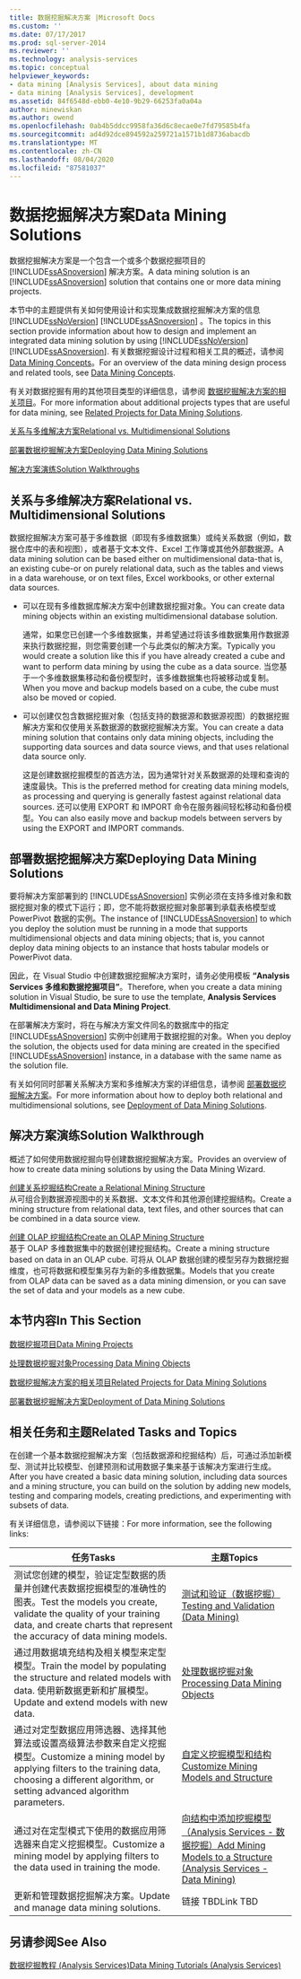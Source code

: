```yaml
---
title: 数据挖掘解决方案 |Microsoft Docs
ms.custom: ''
ms.date: 07/17/2017
ms.prod: sql-server-2014
ms.reviewer: ''
ms.technology: analysis-services
ms.topic: conceptual
helpviewer_keywords:
- data mining [Analysis Services], about data mining
- data mining [Analysis Services], development
ms.assetid: 84f6548d-ebb0-4e10-9b29-66253fa0a04a
author: minewiskan
ms.author: owend
ms.openlocfilehash: 0ab4b5ddcc9958fa36d6c8ecae0e7fd79585b4fa
ms.sourcegitcommit: ad4d92dce894592a259721a1571b1d8736abacdb
ms.translationtype: MT
ms.contentlocale: zh-CN
ms.lasthandoff: 08/04/2020
ms.locfileid: "87581037"
---
```

# <a name="data-mining-solutions"></a><span data-ttu-id="94b5d-102">数据挖掘解决方案</span><span class="sxs-lookup"><span data-stu-id="94b5d-102">Data Mining Solutions</span></span>
  <span data-ttu-id="94b5d-103">数据挖掘解决方案是一个包含一个或多个数据挖掘项目的 [!INCLUDE[ssASnoversion](../../includes/ssasnoversion-md.md)] 解决方案。</span><span class="sxs-lookup"><span data-stu-id="94b5d-103">A data mining solution is an [!INCLUDE[ssASnoversion](../../includes/ssasnoversion-md.md)] solution that contains one or more data mining projects.</span></span>  
  
 <span data-ttu-id="94b5d-104">本节中的主题提供有关如何使用设计和实现集成数据挖掘解决方案的信息 [!INCLUDE[ssNoVersion](../../includes/ssnoversion-md.md)] [!INCLUDE[ssASnoversion](../../includes/ssasnoversion-md.md)] 。</span><span class="sxs-lookup"><span data-stu-id="94b5d-104">The topics in this section provide information about how to design and implement an integrated data mining solution by using [!INCLUDE[ssNoVersion](../../includes/ssnoversion-md.md)] [!INCLUDE[ssASnoversion](../../includes/ssasnoversion-md.md)].</span></span> <span data-ttu-id="94b5d-105">有关数据挖掘设计过程和相关工具的概述，请参阅 [Data Mining Concepts](data-mining-concepts.md)。</span><span class="sxs-lookup"><span data-stu-id="94b5d-105">For an overview of the data mining design process and related tools, see [Data Mining Concepts](data-mining-concepts.md).</span></span>  
  
 <span data-ttu-id="94b5d-106">有关对数据挖掘有用的其他项目类型的详细信息，请参阅 [数据挖掘解决方案的相关项目](data-mining-solutions.md)。</span><span class="sxs-lookup"><span data-stu-id="94b5d-106">For more information about additional projects types that are useful for data mining, see [Related Projects for Data Mining Solutions](data-mining-solutions.md).</span></span>  
  
 [<span data-ttu-id="94b5d-107">关系与多维解决方案</span><span class="sxs-lookup"><span data-stu-id="94b5d-107">Relational vs. Multidimensional Solutions</span></span>](#bkmk_RelMD)  
  
 [<span data-ttu-id="94b5d-108">部署数据挖掘解决方案</span><span class="sxs-lookup"><span data-stu-id="94b5d-108">Deploying Data Mining Solutions</span></span>](#bkmk_Deploy)  
  
 [<span data-ttu-id="94b5d-109">解决方案演练</span><span class="sxs-lookup"><span data-stu-id="94b5d-109">Solution Walkthroughs</span></span>](#bkmk_Walkthru)  
  
##  <a name="relational-vs-multidimensional-solutions"></a><a name="bkmk_RelMD"></a><span data-ttu-id="94b5d-110">关系与多维解决方案</span><span class="sxs-lookup"><span data-stu-id="94b5d-110">Relational vs. Multidimensional Solutions</span></span>  
 <span data-ttu-id="94b5d-111">数据挖掘解决方案可基于多维数据（即现有多维数据集）或纯关系数据（例如，数据仓库中的表和视图），或者基于文本文件、Excel 工作簿或其他外部数据源。</span><span class="sxs-lookup"><span data-stu-id="94b5d-111">A data mining solution can be based either on multidimensional data-that is, an existing cube-or on purely relational data, such as the tables and views in a data warehouse, or on text files, Excel workbooks, or other external data sources.</span></span>  
  
-   <span data-ttu-id="94b5d-112">可以在现有多维数据库解决方案中创建数据挖掘对象。</span><span class="sxs-lookup"><span data-stu-id="94b5d-112">You can create data mining objects within an existing multidimensional database solution.</span></span>  
  
     <span data-ttu-id="94b5d-113">通常，如果您已创建一个多维数据集，并希望通过将该多维数据集用作数据源来执行数据挖掘，则您需要创建一个与此类似的解决方案。</span><span class="sxs-lookup"><span data-stu-id="94b5d-113">Typically you would create a solution like this if you have already created a cube and want to perform data mining by using the cube as a data source.</span></span> <span data-ttu-id="94b5d-114">当您基于一个多维数据集移动和备份模型时，该多维数据集也将被移动或复制。</span><span class="sxs-lookup"><span data-stu-id="94b5d-114">When you move and backup models based on a cube, the cube must also be moved or copied.</span></span>  
  
-   <span data-ttu-id="94b5d-115">可以创建仅包含数据挖掘对象（包括支持的数据源和数据源视图）的数据挖掘解决方案和仅使用关系数据源的数据挖掘解决方案。</span><span class="sxs-lookup"><span data-stu-id="94b5d-115">You can create a data mining solution that contains only data mining objects, including the supporting data sources and data source views, and that uses relational data source only.</span></span>  
  
     <span data-ttu-id="94b5d-116">这是创建数据挖掘模型的首选方法，因为通常针对关系数据源的处理和查询的速度最快。</span><span class="sxs-lookup"><span data-stu-id="94b5d-116">This is the preferred method for creating data mining models, as processing and querying is generally fastest against relational data sources.</span></span> <span data-ttu-id="94b5d-117">还可以使用 EXPORT 和 IMPORT 命令在服务器间轻松移动和备份模型。</span><span class="sxs-lookup"><span data-stu-id="94b5d-117">You can also easily move and backup models between servers by using the EXPORT and IMPORT commands.</span></span>  
  
##  <a name="deploying-data-mining-solutions"></a><a name="bkmk_Deploy"></a><span data-ttu-id="94b5d-118">部署数据挖掘解决方案</span><span class="sxs-lookup"><span data-stu-id="94b5d-118">Deploying Data Mining Solutions</span></span>  
 <span data-ttu-id="94b5d-119">要将解决方案部署到的 [!INCLUDE[ssASnoversion](../../includes/ssasnoversion-md.md)] 实例必须在支持多维对象和数据挖掘对象的模式下运行；即，您不能将数据挖掘对象部署到承载表格模型或 PowerPivot 数据的实例。</span><span class="sxs-lookup"><span data-stu-id="94b5d-119">The instance of [!INCLUDE[ssASnoversion](../../includes/ssasnoversion-md.md)] to which you deploy the solution must be running in a mode that supports multidimensional objects and data mining objects; that is, you cannot deploy data mining objects to an instance that hosts tabular models or PowerPivot data.</span></span>  
  
 <span data-ttu-id="94b5d-120">因此，在 Visual Studio 中创建数据挖掘解决方案时，请务必使用模板 **“Analysis Services 多维和数据挖掘项目”**。</span><span class="sxs-lookup"><span data-stu-id="94b5d-120">Therefore, when you create a data mining solution in Visual Studio, be sure to use the template, **Analysis Services Multidimensional and Data Mining Project**.</span></span>  
  
 <span data-ttu-id="94b5d-121">在部署解决方案时，将在与解决方案文件同名的数据库中的指定 [!INCLUDE[ssASnoversion](../../includes/ssasnoversion-md.md)] 实例中创建用于数据挖掘的对象。</span><span class="sxs-lookup"><span data-stu-id="94b5d-121">When you deploy the solution, the objects used for data mining are created in the specified [!INCLUDE[ssASnoversion](../../includes/ssasnoversion-md.md)] instance, in a database with the same name as the solution file.</span></span>  
  
 <span data-ttu-id="94b5d-122">有关如何同时部署关系解决方案和多维解决方案的详细信息，请参阅 [部署数据挖掘解决方案](deployment-of-data-mining-solutions.md)。</span><span class="sxs-lookup"><span data-stu-id="94b5d-122">For more information about how to deploy both relational and multidimensional solutions, see [Deployment of Data Mining Solutions](deployment-of-data-mining-solutions.md).</span></span>  
  
##  <a name="solution-walkthrough"></a><a name="bkmk_Walkthru"></a> <span data-ttu-id="94b5d-123">解决方案演练</span><span class="sxs-lookup"><span data-stu-id="94b5d-123">Solution Walkthrough</span></span>  
 <span data-ttu-id="94b5d-124">概述了如何使用数据挖掘向导创建数据挖掘解决方案。</span><span class="sxs-lookup"><span data-stu-id="94b5d-124">Provides an overview of how to create data mining solutions by using the Data Mining Wizard.</span></span>  
  
 [<span data-ttu-id="94b5d-125">创建关系挖掘结构</span><span class="sxs-lookup"><span data-stu-id="94b5d-125">Create a Relational Mining Structure</span></span>](create-a-relational-mining-structure.md)  
 <span data-ttu-id="94b5d-126">从可组合到数据源视图中的关系数据、文本文件和其他源创建挖掘结构。</span><span class="sxs-lookup"><span data-stu-id="94b5d-126">Create a mining structure from relational data, text files, and other sources that can be combined in a data source view.</span></span>  
  
 [<span data-ttu-id="94b5d-127">创建 OLAP 挖掘结构</span><span class="sxs-lookup"><span data-stu-id="94b5d-127">Create an OLAP Mining Structure</span></span>](create-an-olap-mining-structure.md)  
 <span data-ttu-id="94b5d-128">基于 OLAP 多维数据集中的数据创建挖掘结构。</span><span class="sxs-lookup"><span data-stu-id="94b5d-128">Create a mining structure based on data in an OLAP cube.</span></span> <span data-ttu-id="94b5d-129">可将从 OLAP 数据创建的模型另存为数据挖掘维度，也可将数据和模型集另存为新的多维数据集。</span><span class="sxs-lookup"><span data-stu-id="94b5d-129">Models that you create from OLAP data can be saved as a data mining dimension, or you can save the set of data and your models as a new cube.</span></span>  
  
## <a name="in-this-section"></a><span data-ttu-id="94b5d-130">本节内容</span><span class="sxs-lookup"><span data-stu-id="94b5d-130">In This Section</span></span>  
 [<span data-ttu-id="94b5d-131">数据挖掘项目</span><span class="sxs-lookup"><span data-stu-id="94b5d-131">Data Mining Projects</span></span>](data-mining-projects.md)  
  
 [<span data-ttu-id="94b5d-132">处理数据挖掘对象</span><span class="sxs-lookup"><span data-stu-id="94b5d-132">Processing Data Mining Objects</span></span>](processing-data-mining-objects.md)  
  
 [<span data-ttu-id="94b5d-133">数据挖掘解决方案的相关项目</span><span class="sxs-lookup"><span data-stu-id="94b5d-133">Related Projects for Data Mining Solutions</span></span>](data-mining-solutions.md)  
  
 [<span data-ttu-id="94b5d-134">部署数据挖掘解决方案</span><span class="sxs-lookup"><span data-stu-id="94b5d-134">Deployment of Data Mining Solutions</span></span>](deployment-of-data-mining-solutions.md)  
  
## <a name="related-tasks-and-topics"></a><span data-ttu-id="94b5d-135">相关任务和主题</span><span class="sxs-lookup"><span data-stu-id="94b5d-135">Related Tasks and Topics</span></span>  
 <span data-ttu-id="94b5d-136">在创建一个基本数据挖掘解决方案（包括数据源和挖掘结构）后，可通过添加新模型、测试并比较模型、创建预测和试用数据子集来基于该解决方案进行生成。</span><span class="sxs-lookup"><span data-stu-id="94b5d-136">After you have created a basic data mining solution, including data sources and a mining structure, you can build on the solution by adding new models, testing and comparing models, creating predictions, and experimenting with subsets of data.</span></span>  
  
 <span data-ttu-id="94b5d-137">有关详细信息，请参阅以下链接：</span><span class="sxs-lookup"><span data-stu-id="94b5d-137">For more information, see the following links:</span></span>  
  
|<span data-ttu-id="94b5d-138">任务</span><span class="sxs-lookup"><span data-stu-id="94b5d-138">Tasks</span></span>|<span data-ttu-id="94b5d-139">主题</span><span class="sxs-lookup"><span data-stu-id="94b5d-139">Topics</span></span>|  
|-----------|------------|  
|<span data-ttu-id="94b5d-140">测试您创建的模型，验证定型数据的质量并创建代表数据挖掘模型的准确性的图表。</span><span class="sxs-lookup"><span data-stu-id="94b5d-140">Test the models you create, validate the quality of your training data, and create charts that represent the accuracy of data mining models.</span></span>|[<span data-ttu-id="94b5d-141">测试和验证（数据挖掘）</span><span class="sxs-lookup"><span data-stu-id="94b5d-141">Testing and Validation &#40;Data Mining&#41;</span></span>](testing-and-validation-data-mining.md)|  
|<span data-ttu-id="94b5d-142">通过用数据填充结构及相关模型来定型模型。</span><span class="sxs-lookup"><span data-stu-id="94b5d-142">Train the model by populating the structure and related models with data.</span></span> <span data-ttu-id="94b5d-143">使用新数据更新和扩展模型。</span><span class="sxs-lookup"><span data-stu-id="94b5d-143">Update and extend models with new data.</span></span>|[<span data-ttu-id="94b5d-144">处理数据挖掘对象</span><span class="sxs-lookup"><span data-stu-id="94b5d-144">Processing Data Mining Objects</span></span>](processing-data-mining-objects.md)|  
|<span data-ttu-id="94b5d-145">通过对定型数据应用筛选器、选择其他算法或设置高级算法参数来自定义挖掘模型。</span><span class="sxs-lookup"><span data-stu-id="94b5d-145">Customize a mining model by applying filters to the training data, choosing a different algorithm, or setting advanced algorithm parameters.</span></span>|[<span data-ttu-id="94b5d-146">自定义挖掘模型和结构</span><span class="sxs-lookup"><span data-stu-id="94b5d-146">Customize Mining Models and Structure</span></span>](customize-mining-models-and-structure.md)|  
|<span data-ttu-id="94b5d-147">通过对在定型模式下使用的数据应用筛选器来自定义挖掘模型。</span><span class="sxs-lookup"><span data-stu-id="94b5d-147">Customize a mining model by applying filters to the data used in training the mode.</span></span>|[<span data-ttu-id="94b5d-148">向结构中添加挖掘模型（Analysis Services - 数据挖掘）</span><span class="sxs-lookup"><span data-stu-id="94b5d-148">Add Mining Models to a Structure &#40;Analysis Services - Data Mining&#41;</span></span>](add-mining-models-to-a-structure-analysis-services-data-mining.md)|  
|<span data-ttu-id="94b5d-149">更新和管理数据挖掘解决方案。</span><span class="sxs-lookup"><span data-stu-id="94b5d-149">Update and manage data mining solutions.</span></span>|<span data-ttu-id="94b5d-150">链接 TBD</span><span class="sxs-lookup"><span data-stu-id="94b5d-150">Link TBD</span></span>|  
  
## <a name="see-also"></a><span data-ttu-id="94b5d-151">另请参阅</span><span class="sxs-lookup"><span data-stu-id="94b5d-151">See Also</span></span>  
 [<span data-ttu-id="94b5d-152">数据挖掘教程 (Analysis Services)</span><span class="sxs-lookup"><span data-stu-id="94b5d-152">Data Mining Tutorials &#40;Analysis Services&#41;</span></span>](../data-mining-tutorials-analysis-services.md)  
  
  
